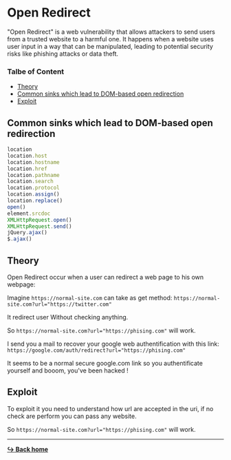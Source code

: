 # Open Redirect

"Open Redirect" is a web vulnerability that allows attackers to send users from a trusted website to a harmful one. It happens when a website uses user input in a way that can be manipulated, leading to potential security risks like phishing attacks or data theft.

### Talbe of Content

- [Theory](#theory)
- [Common sinks which lead to DOM-based open redirection](#common-sinks-which-lead-to-dom-based-open-redirection)
- [Exploit](#exploit)

## Common sinks which lead to DOM-based open redirection

```js
location
location.host
location.hostname
location.href
location.pathname
location.search
location.protocol
location.assign()
location.replace()
open()
element.srcdoc
XMLHttpRequest.open()
XMLHttpRequest.send()
jQuery.ajax()
$.ajax()
```

## Theory

Open Redirect occur when a user can redirect a web page to his own webpage:

Imagine `https://normal-site.com` can take as get method: `https://normal-site.com?url="https://twitter.com"`

It redirect user Without checking anything.

So `https://normal-site.com?url="https://phising.com"` will work.

I send you a mail to recover your google web authentification with this link: `https://google.com/auth/redirect?url="https://phising.com"`

It seems to be a normal secure google.com link so you authentificate yourself and booom, you've been hacked !

## Exploit

To exploit it you need to understand how url are accepted in the uri, if no check are perform you can pass any website.

So `https://normal-site.com?url="https://phising.com"` will work.

---

[**:arrow_right_hook: Back home**](/README.md)
